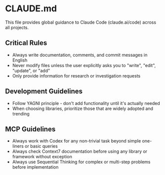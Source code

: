 # CLAUDE.md

This file provides global guidance to Claude Code (claude.ai/code) across all projects.

## Critical Rules

-   Always write documentation, comments, and commit messages in English
-   Never modify files unless the user explicitly asks you to "write", "edit", "update", or "add"
-   Only provide information for research or investigation requests

## Development Guidelines

-   Follow YAGNI principle - don't add functionality until it's actually needed
-   When choosing libraries, prioritize those that are widely adopted and trending

## MCP Guidelines

-   Always work with Codex for any non-trivial task beyond simple one-liners or basic queries
-   Always check Context7 documentation before using any library or framework without exception
-   Always use Sequential Thinking for complex or multi-step problems before implementation
